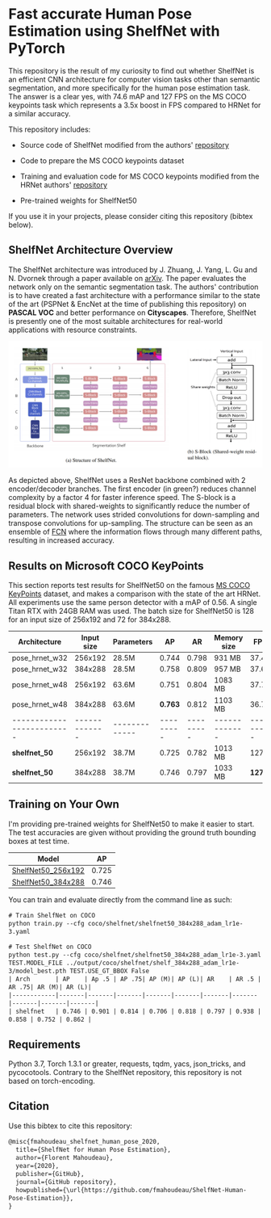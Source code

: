 # Fast accurate Human Pose Estimation using ShelfNet with PyTorch

This repository is the result of my curiosity to find out whether ShelfNet is an efficient CNN architecture for computer vision tasks other than semantic segmentation, and more specifically for the human pose estimation task. The answer is a clear yes, with 74.6 mAP and 127 FPS on the MS COCO keypoints task which represents a 3.5x boost in FPS compared to HRNet for a similar accuracy. 

This repository includes:

* Source code of ShelfNet modified from the authors' [repository](https://github.com/juntang-zhuang/ShelfNet/tree/pascal)

* Code to prepare the MS COCO keypoints dataset

* Training and evaluation code for MS COCO keypoints modified from the HRNet authors' [repository](https://github.com/HRNet/HRNet-Human-Pose-Estimation)

* Pre-trained weights for ShelfNet50

If you use it in your projects, please consider citing this repository (bibtex below).

 
## ShelfNet Architecture Overview

The ShelfNet architecture was introduced by J. Zhuang, J. Yang, L. Gu and N. Dvornek through a paper available on [arXiv](https://arxiv.org/abs/1811.11254). The paper evaluates the network only on the semantic segmentation task. The authors' contribution is to have created a fast architecture with a performance similar to the state of the art (PSPNet & EncNet at the time of publishing this repository) on **PASCAL VOC** and better performance on **Cityscapes**. Therefore, ShelfNet is presently one of the most suitable architectures for real-world applications with resource constraints.

![ShelfNet Architecture](assets/ShelfNet_Architecture.jpg)

As depicted above, ShelfNet uses a ResNet backbone combined with 2 encoder/decoder branches. The first encoder (in green?) reduces channel complexity by a factor 4 for faster inference speed. The S-block is a residual block with shared-weights to significantly reduce the number of parameters. The network uses strided convolutions for down-sampling and transpose convolutions for up-sampling. The structure can be seen as an ensemble of [FCN](https://github.com/fmahoudeau/fcn) where the information flows through many different paths, resulting in increased accuracy.


## Results on Microsoft COCO KeyPoints

This section reports test results for ShelfNet50 on the famous [MS COCO KeyPoints](http://cocodataset.org/#keypoints-2019) dataset, and makes a comparison with the state of the art HRNet. All experiments use the same person detector with a mAP of 0.56. A single Titan RTX with 24GB RAM was used. The batch size for ShelfNet50 is 128 for an input size of 256x192 and 72 for 384x288.


| Architecture            | Input size  | Parameters  |    AP   |    AR   | Memory size |   FPS   |
|-------------------------|-------------|-------------|---------|---------|-------------|---------|
| pose_hrnet_w32          | 256x192     | 28.5M       |  0.744  |  0.798  |   931 MB    |   37.4  |
| pose_hrnet_w32          | 384x288     | 28.5M       |  0.758  |  0.809  |   957 MB    |   37.6  |
| pose_hrnet_w48          | 256x192     | 63.6M       |  0.751  |  0.804  |  1083 MB    |   37.7  |
| pose_hrnet_w48          | 384x288     | 63.6M       |  **0.763**  |  0.812  |  1103 MB    |   36.7  |
|-------------------------|-------------|-------------|---------|---------|-------------|---------|
| **shelfnet_50**             | 256x192     | 38.7M       |  0.725  |  0.782  |  1013 MB    |  127.3  |
| **shelfnet_50**             | 384x288     | 38.7M       |  0.746  |  0.797  |  1033 MB    |  **127.7**  |


## Training on Your Own

I'm providing pre-trained weights for ShelfNet50 to make it easier to start. The test accuracies are given without providing the ground truth bounding boxes at test time.

| Model                                                                                |    AP   |
|--------------------------------------------------------------------------------------|---------|
| [ShelfNet50_256x192](https://1drv.ms/u/s!AvyZUg7UPo_CgdN2S7I54mQD_bglow?e=ENRfVH)    |  0.725  |
| [ShelfNet50_384x288](https://1drv.ms/u/s!AvyZUg7UPo_CgdN3kXRSo4PrHcf8RQ?e=IscuxG)    |  0.746  |


You can train and evaluate directly from the command line as such:
```
# Train ShelfNet on COCO
python train.py --cfg coco/shelfnet/shelfnet50_384x288_adam_lr1e-3.yaml
```

```
# Test ShelfNet on COCO
python test.py --cfg coco/shelfnet/shelfnet50_384x288_adam_lr1e-3.yaml TEST.MODEL_FILE ../output/coco/shelfnet/shelf_384x288_adam_lr1e-3/model_best.pth TEST.USE_GT_BBOX False
| Arch       | AP    | Ap .5 | AP .75| AP (M)| AP (L)| AR    | AR .5 | AR .75| AR (M)| AR (L)|
|------------|-------|-------|-------|-------|-------|-------|-------|-------|-------|-------|
| shelfnet   | 0.746 | 0.901 | 0.814 | 0.706 | 0.818 | 0.797 | 0.938 | 0.858 | 0.752 | 0.862 |
```

## Requirements

Python 3.7, Torch 1.3.1 or greater, requests, tqdm, yacs, json_tricks, and pycocotools.
Contrary to the ShelfNet repository, this repository is not based on torch-encoding.


## Citation

Use this bibtex to cite this repository:
```
@misc{fmahoudeau_shelfnet_human_pose_2020,
  title={ShelfNet for Human Pose Estimation},
  author={Florent Mahoudeau},
  year={2020},
  publisher={GitHub},
  journal={GitHub repository},
  howpublished={\url{https://github.com/fmahoudeau/ShelfNet-Human-Pose-Estimation}},
}
